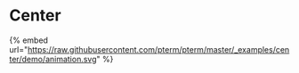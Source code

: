 # Center

{% embed url="https://raw.githubusercontent.com/pterm/pterm/master/_examples/center/demo/animation.svg" %}
